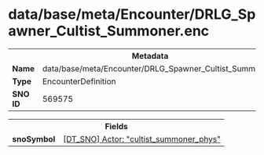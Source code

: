 <h1>data/base/meta/Encounter/DRLG_Spawner_Cultist_Summoner.enc</h1><table><tr><th colspan="100%">Metadata</th></tr><tr><td><b>Name</b></td><td>data/base/meta/Encounter/DRLG_Spawner_Cultist_Summoner.enc</td></tr><tr><td><b>Type</b></td><td>EncounterDefinition</td></tr><tr><td><b>SNO ID</b></td><td>569575</td></tr></table>

<table><tr><th colspan="100%">Fields</th></tr><tr><td><b>snoSymbol</b></td><td><a href="..\Actor\cultist_summoner_phys.acr">[DT_SNO] Actor: "cultist_summoner_phys"</a></td></tr></table>

